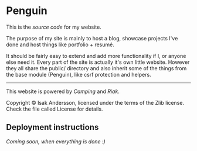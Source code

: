 Penguin
=======

This is the *source code* for my website.

The purpose of my site is mainly to host a blog, showcase projects I've done
and host things like portfolio + resumé.

It should be fairly easy to extend and add more functionality if I, or anyone
else need it. Every part of the site is actually it's own little website.
However they all share the public/ directory and also inherit some of the things
from the base module (Penguin), like csrf protection and helpers.

--------------------------------------------------------------------------------

This website is powered by *Camping* and *Riak*.

Copyright &copy; Isak Andersson, licensed under the terms of the Zlib license. 
Check the file called License for details.


Deployment instructions
-----------------------

*Coming soon, when everything is done :)*
